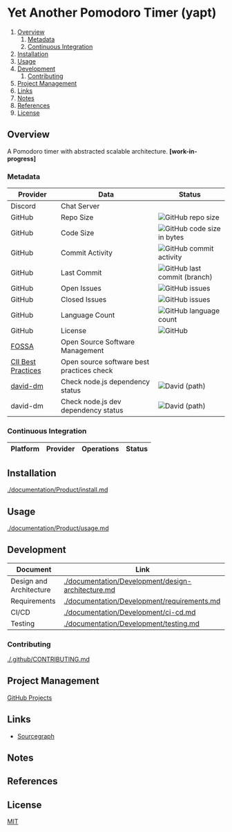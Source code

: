 # Yet Another Pomodoro Timer (yapt)

1. [Overview](#overview)
   1. [Metadata](#metadata)
   2. [Continuous Integration](#continuous-integration)
2. [Installation](#installation)
3. [Usage](#usage)
4. [Development](#development)
   1. [Contributing](#contributing)
5. [Project Management](#project-management)
6. [Links](#links)
7. [Notes](#notes)
8. [References](#references)
9. [License](#license)

## Overview

A Pomodoro timer with abstracted scalable architecture. **[work-in-progress]**

### Metadata

| Provider                                                                               | Data                                      | Status                                                                                                                    |
| -------------------------------------------------------------------------------------- | ----------------------------------------- | ------------------------------------------------------------------------------------------------------------------------- |
| Discord                                                                                | Chat Server                               |                                                                                                                           |
| GitHub                                                                                 | Repo Size                                 | ![GitHub repo size](https://img.shields.io/github/repo-size/manastalukdar/yet-another-pomodoro-timer)                     |
| GitHub                                                                                 | Code Size                                 | ![GitHub code size in bytes](https://img.shields.io/github/languages/code-size/manastalukdar/yet-another-pomodoro-timer)  |
| GitHub                                                                                 | Commit Activity                           | ![GitHub commit activity](https://img.shields.io/github/commit-activity/m/manastalukdar/yet-another-pomodoro-timer)       |
| GitHub                                                                                 | Last Commit                               | ![GitHub last commit (branch)](https://img.shields.io/github/last-commit/manastalukdar/yet-another-pomodoro-timer/master) |
| GitHub                                                                                 | Open Issues                               | ![GitHub issues](https://img.shields.io/github/issues-raw/manastalukdar/yet-another-pomodoro-timer)                       |
| GitHub                                                                                 | Closed Issues                             | ![GitHub issues](https://img.shields.io/github/issues-closed/manastalukdar/yet-another-pomodoro-timer)                    |
| GitHub                                                                                 | Language Count                            | ![GitHub language count](https://img.shields.io/github/languages/count/manastalukdar/yet-another-pomodoro-timer)          |
| GitHub                                                                                 | License                                   | ![GitHub](https://img.shields.io/github/license/manastalukdar/yet-another-pomodoro-timer)                                 |
| [FOSSA](https://fossa.com/)                                                            | Open Source Software Management           |                                                                                                                           |
| [CII Best Practices](https://bestpractices.coreinfrastructure.org/en)                  | Open source software best practices check |                                                                                                                           |
| [david-dm](https://david-dm.org/manastalukdar/yet-another-pomodoro-timer?path=website) | Check node.js dependency status           | ![David (path)](https://img.shields.io/david/manastalukdar/yet-another-pomodoro-timer?path=website)                       |
| david-dm                                                                               | Check node.js dev dependency status       | ![David (path)](https://img.shields.io/david/manastalukdar/yet-another-pomodoro-timer?path=website&type=dev)              |

### Continuous Integration

| Platform | Provider | Operations | Status |
| -------- | -------- | ---------- | ------ |

## Installation

[./documentation/Product/install.md](./documentation/Product/install.md)

## Usage

[./documentation/Product/usage.md](./documentation/Product/usage.md)

## Development

| Document                | Link                                                                                                     |
| ----------------------- | -------------------------------------------------------------------------------------------------------- |
| Design and Architecture | [./documentation/Development/design-architecture.md](./documentation/Development/design-architecture.md) |
| Requirements            | [./documentation/Development/requirements.md](./documentation/Development/requirements.md)               |
| CI/CD                   | [./documentation/Development/ci-cd.md](./documentation/Development/ci-cd.md)                             |
| Testing                 | [./documentation/Development/testing.md](./documentation/Development/testing.md)                         |

### Contributing

[./.github/CONTRIBUTING.md](./.github/CONTRIBUTING.md)

## Project Management

[GitHub Projects](https://github.com/manastalukdar/yet-another-pomodoro-timer/projects)

## Links

- [Sourcegraph](https://sourcegraph.com/github.com/manastalukdar/yet-another-pomodoro-timer/)

## Notes

## References

## License

[MIT](https://github.com/manastalukdar/yet-another-pomodoro-timer/blob/master/LICENSE)
